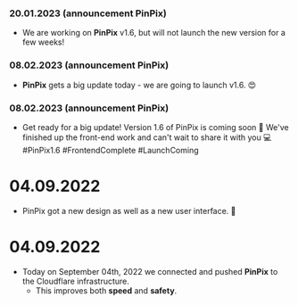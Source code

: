 ### 20.01.2023 (announcement PinPix)
- We are working on **PinPix** v1.6, but will not launch the new version for a few weeks!

### 08.02.2023 (announcement PinPix)
-  **PinPix** gets a big update today - we are going to launch v1.6. 😍

### 08.02.2023 (announcement PinPix)
- Get ready for a big update! Version 1.6 of PinPix is coming soon 🚀 We've finished up the front-end work and can't wait to share it with you 💻 #PinPix1.6 #FrontendComplete #LaunchComing

# 04.09.2022
  - PinPix got a new design as well as a new user interface. 🥳

# 04.09.2022
  - Today on September 04th, 2022 we connected and pushed **PinPix** to the Cloudflare infrastructure.
     - This improves both **speed** and **safety**.
